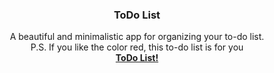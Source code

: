 <h3 align="center">ToDo List</h3>

<p align="center">
  A beautiful and minimalistic app for organizing your to-do list.
  <br>
  P.S. If you like the color red, this to-do list is for you
  <br>
  <a href="https://haniks.github.io/ToDo-List/"><strong>ToDo List!</strong></a>
</p>
